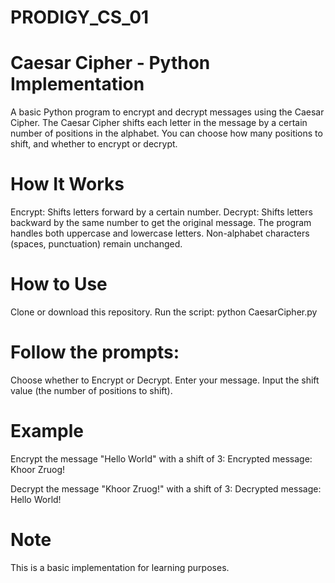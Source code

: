 # PRODIGY_CS_01

# Caesar Cipher - Python Implementation
A basic Python program to encrypt and decrypt messages using the Caesar Cipher. The Caesar Cipher shifts each letter in the message by a certain number of positions in the alphabet. You can choose how many positions to shift, and whether to encrypt or decrypt.

# How It Works
Encrypt: Shifts letters forward by a certain number.
Decrypt: Shifts letters backward by the same number to get the original message.
The program handles both uppercase and lowercase letters. Non-alphabet characters (spaces, punctuation) remain unchanged.

# How to Use
Clone or download this repository.
Run the script:
  python CaesarCipher.py

# Follow the prompts:
  Choose whether to Encrypt or Decrypt.
  Enter your message.
  Input the shift value (the number of positions to shift).

# Example
Encrypt the message "Hello World" with a shift of 3:
  Encrypted message: Khoor Zruog!
  
Decrypt the message "Khoor Zruog!" with a shift of 3:
  Decrypted message: Hello World!

# Note
This is a basic implementation for learning purposes.




